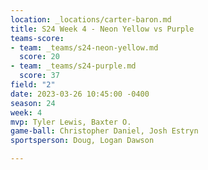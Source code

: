 ```yaml
---
location: _locations/carter-baron.md
title: S24 Week 4 - Neon Yellow vs Purple
teams-score:
- team: _teams/s24-neon-yellow.md
  score: 20
- team: _teams/s24-purple.md
  score: 37
field: "2"
date: 2023-03-26 10:45:00 -0400
season: 24
week: 4
mvp: Tyler Lewis, Baxter O.
game-ball: Christopher Daniel, Josh Estryn
sportsperson: Doug, Logan Dawson

---
```

